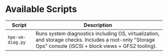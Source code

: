 # Available Scripts

| Script | Description |
| --- | --- |
| `hpe-vm-diag.py` | Runs system diagnostics including OS, virtualization, and storage checks. Includes a root-only "Storage Ops" console (iSCSI + block views + GFS2 tooling). |

